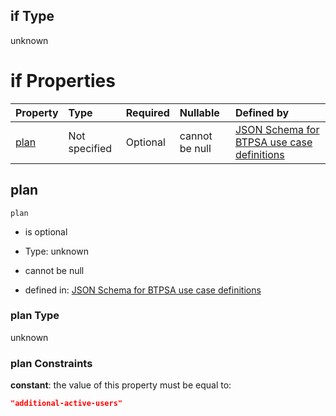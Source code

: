 ## if Type

unknown

# if Properties

| Property      | Type          | Required | Nullable       | Defined by                                                                                                                                                                                                                                    |
| :------------ | :------------ | :------- | :------------- | :-------------------------------------------------------------------------------------------------------------------------------------------------------------------------------------------------------------------------------------------- |
| [plan](#plan) | Not specified | Optional | cannot be null | [JSON Schema for BTPSA use case definitions](btpsa-usecase-properties-services-items-allof-1-then-allof-106-then-allof-0-if-properties-plan.md "undefined#/properties/services/items/allOf/1/then/allOf/106/then/allOf/0/if/properties/plan") |

## plan



`plan`

*   is optional

*   Type: unknown

*   cannot be null

*   defined in: [JSON Schema for BTPSA use case definitions](btpsa-usecase-properties-services-items-allof-1-then-allof-106-then-allof-0-if-properties-plan.md "undefined#/properties/services/items/allOf/1/then/allOf/106/then/allOf/0/if/properties/plan")

### plan Type

unknown

### plan Constraints

**constant**: the value of this property must be equal to:

```json
"additional-active-users"
```

